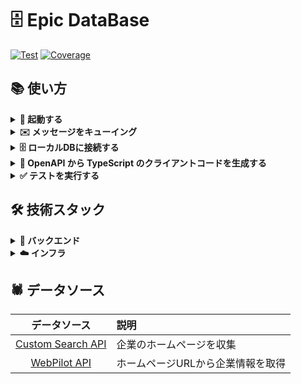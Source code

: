 # 🗄 Epic DataBase

<a href="https://github.com/gtaiyou24/epic-database/actions/workflows/test.yml" target="_blank"><img src="https://github.com/gtaiyou24/epic-database/actions/workflows/test.yml/badge.svg" alt="Test"></a>
<a href="https://coverage-badge.samuelcolvin.workers.dev/redirect/gtaiyou24/epic-database" target="_blank"><img src="https://coverage-badge.samuelcolvin.workers.dev/gtaiyou24/epic-database.svg" alt="Coverage"></a>

## 📚 使い方
<details><summary><b>🏃 起動する</b></summary>

```bash
docker-compose up --build
```

</details>

<details><summary><b>✉️ メッセージをキューイング</b></summary>

```bash
# キューの一覧を表示
$ aws sqs list-queues --endpoint-url http://localhost:4566

# メッセージを作成
$ aws sqs send-message \
    --queue-url http://localhost:4566/000000000000/financial-market \
    --endpoint-url http://localhost:4566 \
    --message-body '{
    "notification_id": 1, 
    "event": {
      "isin_code": "JP90C000GKC6", 
      "ita_code": "03311187",  
      "name": "eMAXIS Slim米国株式(S&P500)",
      "asset_type": "STOCK", 
      "management_type": "INDEX", 
      "destination": "NORTH_AMERICA", 
      "trade_types": [
        "NISA_TSUMITATE", 
        "NISA_SEITYOU", 
        "OPEN_END"
      ]
    },
    "occurred_on": "2024-03-05 15:19:24", 
    "event_type": "ProductCrawled.1", 
    "version": 1,
    "producer_name": "epic-crawler"
  }
'

# キューイングされたメッセージを表示
$ aws sqs receive-message \
    --queue-url http://localhost:4566/000000000000/financial-market \
    --endpoint-url http://localhost:4566
```

</details>

<details><summary><b>🗄️ ローカルDBに接続する</b></summary>

|   データベース   | 保存しているデータ                               | 接続コマンド                                                                        |
|:----------:|:----------------------------------------|:------------------------------------------------------------------------------|
|   Redis    | ログイン時に発行されるアクセストークン、リフレッシュトークンを保存しています。 | `redis-cli -p 6379`                                                           | 
| PostgreSQL | 万が一 KVS のデータが失われた時に復元できるようにするためのデータ     | <pre>mysql -h 127.0.0.1 -P 3306 -u user -p <br /># Enter password: pass</pre> |

</details>

<details><summary><b>🔌 OpenAPI から TypeScript のクライアントコードを生成する</b></summary>

```bash
npm run generate-client
```

利用しているパッケージは「[openapi-typescript | OpenAPI TypeScript](https://openapi-ts.pages.dev/introduction)」です。

</details>

<details><summary><b>✅ テストを実行する</b></summary>

バックエンド(FastAPI)のテストを実行する場合は、下記のコマンドを実行してください。
```bash
# テスト実行に必要なライブラリをインストール
pip install -r test/requirements.txt

# テストを実行
pytest -v ./test
```

</details>

## 🛠️ 技術スタック
<details><summary><b>🔨 バックエンド</b></summary>

- ⚙️ 開発言語: Python 3.12
- ⚡️ フレームワーク: [FastAPI](https://fastapi.tiangolo.com/)
- ✍️ 設計手法: [DDD(ドメイン駆動設計)](https://amzn.to/4gjk6AQ)
- 🧰 ライブラリ:
    - 💾 [SQLAlchemy](https://www.sqlalchemy.org/) : Python SQL DataBase interactions (ORM).
    - ✅ [PyTest](https://docs.pytest.org/en/stable/) : Python test.
    - 🔈️ [slf4py](https://pypi.org/project/slf4py/) : Logging.
    - 🔀 [di4injector](https://pypi.org/project/di4injector/) : DI injection.
- 💾️ DB: MySQL / Redis
- 🔌 クライアント連携: RESTful API
- 🚀 CI: [GitHub Actions](https://docs.github.com/ja/actions)
- 📃 Doc: Markdown / [Mermaid](https://mermaid.js.org/)

</details>

<details><summary><b>☁️ インフラ</b></summary>

- ☁️ クラウドサービス:
    - Compute: GCP Cloud Run
    - DB: [Neon](https://neon.tech/) / [Upstash](https://upstash.com/)
- 🌍️ IaC: [Terraform](https://www.terraform.io/)
- 🐋 DevOps: [Docker Compose](https://www.docker.com)
- 🚨 エラー/ログ監視ツール: [Sentry](https://sentry.io/welcome/) / [New Relic](https://newrelic.com/jp)
- 📧 メールサービス: Gmail / SendGrid

</details>

## 🕷️ データソース

| データソース | 説明                 |
|:----------:|:-------------------|
| [Custom Search API](https://console.cloud.google.com/apis/library/customsearch.googleapis.com?hl=ja&pli=1&project=mento-staging2) | 企業のホームページを収集       |
| [WebPilot API](https://www.webpilot.ai/contact/) | ホームページURLから企業情報を取得 |
